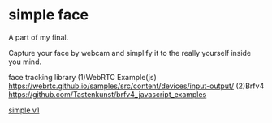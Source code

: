 # simple face

A part of my final.

Capture your face by webcam and simplify it to the really yourself inside you mind.


face tracking library
(1)WebRTC Example(js)
https://webrtc.github.io/samples/src/content/devices/input-output/
(2)Brfv4
https://github.com/Tastenkunst/brfv4_javascript_examples

<a href="https://sun47451685.github.io/cim540/hw/simpleFace-master v1/index.html">simple v1 </a>
